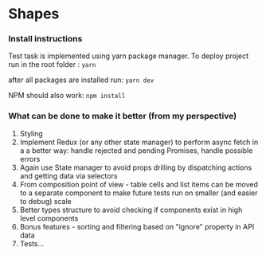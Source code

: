 # Shapes

### Install instructions
Test task is implemented using yarn package manager.
To deploy project run in the root folder :
 `yarn`

 after all packages are installed run:
 `yarn dev`

NPM should also work: 
 `npm install`

### What can be done to make it better (from my perspective)

1. Styling 
2. Implement Redux (or any other state manager) to perform async fetch in a a better way: handle rejected and pending Promises, handle possible errors
3. Again use State manager to avoid props drilling by dispatching actions and getting data via selectors
4. From composition point of view - table cells and list items can be moved to a separate component to make future tests run on smaller (and easier to debug) scale
5. Better types structure to avoid checking if components exist in high level components
6. Bonus features - sorting and filtering based on "ignore" property in API data
7. Tests...


